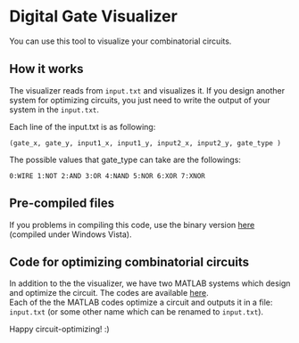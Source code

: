 # Digital Gate Visualizer 

You can use this tool to visualize your combinatorial circuits.


## How it works 
The visualizer reads from `input.txt` and visualizes it. 
If you design another system for optimizing circuits, you just need to write the output of your system in the `input.txt`. 

Each line of the input.txt is as following: 
```
(gate_x, gate_y, input1_x, input1_y, input2_x, input2_y, gate_type )
```

The possible values that gate_type can take are the followings: 
```
0:WIRE 1:NOT 2:AND 3:OR 4:NAND 5:NOR 6:XOR 7:XNOR
```

## Pre-compiled files 
If you problems in compiling this code, use the binary version [here](http://web.engr.illinois.edu/~khashab2/files/2010_GeneticCombinationalCircuits/gui_1_7_release.rar
) (compiled under Windows Vista). 

## Code for optimizing combinatorial circuits 

In addition to the the visualizer, we have two MATLAB systems which design and optimize the circuit. The codes are available [here](http://web.engr.illinois.edu/~khashab2/GACombinatorial.html).  
Each of the the MATLAB codes optimize a circuit and outputs it in a file: `input.txt`  (or some other name which can be renamed to `input.txt`). 

Happy circuit-optimizing! :) 


